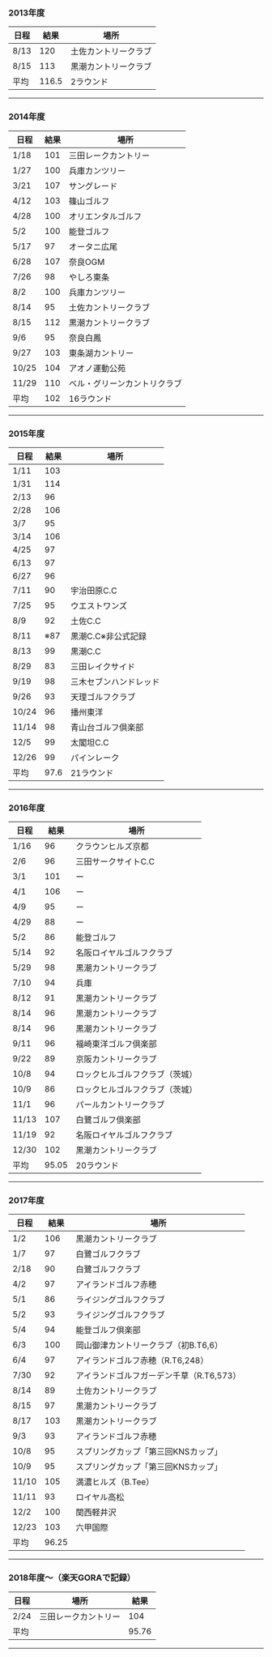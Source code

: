 ### 2013年度

| 日程   | 結果 | 場所                   |
|--------|------|------------------------|
| 8/13   | 120  | 土佐カントリークラブ   |
| 8/15   | 113  | 黒潮カントリークラブ   |
| 平均   | 116.5| 2ラウンド              |

---

### 2014年度

| 日程   | 結果 | 場所                   |
|--------|------|------------------------|
| 1/18   | 101  | 三田レークカントリー   |
| 1/27   | 100  | 兵庫カンツリー         |
| 3/21   | 107  | サングレード           |
| 4/12   | 103  | 篠山ゴルフ             |
| 4/28   | 100  | オリエンタルゴルフ     |
| 5/2    | 100  | 能登ゴルフ             |
| 5/17   | 97   | オータニ広尾           |
| 6/28   | 107  | 奈良OGM                |
| 7/26   | 98   | やしろ東条             |
| 8/2    | 100  | 兵庫カンツリー         |
| 8/14   | 95   | 土佐カントリークラブ   |
| 8/15   | 112  | 黒潮カントリークラブ   |
| 9/6    | 95   | 奈良白鳳               |
| 9/27   | 103  | 東条湖カントリー       |
| 10/25  | 104  | アオノ運動公苑         |
| 11/29  | 110  | ベル・グリーンカントリクラブ |
| 平均   | 102  | 16ラウンド             |

---

### 2015年度

| 日程   | 結果 | 場所                   |
|--------|------|------------------------|
| 1/11   | 103  |                        |
| 1/31   | 114  |                        |
| 2/13   | 96   |                        |
| 2/28   | 106  |                        |
| 3/7    | 95   |                        |
| 3/14   | 106  |                        |
| 4/25   | 97   |                        |
| 6/13   | 97   |                        |
| 6/27   | 96   |                        |
| 7/11   | 90   | 宇治田原C.C            |
| 7/25   | 95   | ウエストワンズ         |
| 8/9    | 92   | 土佐C.C                |
| 8/11   | ※87  | 黒潮C.C※非公式記録     |
| 8/13   | 99   | 黒潮C.C                |
| 8/29   | 83   | 三田レイクサイド       |
| 9/19   | 98   | 三木セブンハンドレッド |
| 9/26   | 93   | 天理ゴルフクラブ       |
| 10/24  | 96   | 播州東洋               |
| 11/14  | 98   | 青山台ゴルフ倶楽部     |
| 12/5   | 99   | 太閣坦C.C              |
| 12/26  | 99   | パインレーク           |
| 平均   | 97.6 | 21ラウンド             |

---

### 2016年度

| 日程   | 結果 | 場所                   |
|--------|------|------------------------|
| 1/16   | 96   | クラウンヒルズ京都     |
| 2/6    | 96   | 三田サークサイトC.C    |
| 3/1    | 101  | ー                     |
| 4/1    | 106  | ー                     |
| 4/9    | 95   | ー                     |
| 4/29   | 88   | ー                     |
| 5/2    | 86   | 能登ゴルフ             |
| 5/14   | 92   | 名阪ロイヤルゴルフクラブ|
| 5/29   | 98   | 黒潮カントリークラブ   |
| 7/10   | 94   | 兵庫                   |
| 8/12   | 91   | 黒潮カントリークラブ   |
| 8/14   | 96   | 黒潮カントリークラブ   |
| 8/14   | 96   | 黒潮カントリークラブ   |
| 9/11   | 96   | 福崎東洋ゴルフ倶楽部   |
| 9/22   | 89   | 京阪カントリークラブ   |
| 10/8   | 94   | ロックヒルゴルフクラブ（茨城）|
| 10/9   | 86   | ロックヒルゴルフクラブ（茨城）|
| 11/1   | 96   | パールカントリークラブ |
| 11/13  | 107  | 白鷺ゴルフ倶楽部       |
| 11/19  | 92   | 名阪ロイヤルゴルフクラブ|
| 12/30  | 102  | 黒潮カントリークラブ   |
| 平均   | 95.05| 20ラウンド             |

---

### 2017年度

| 日程   | 結果 | 場所                   |
|--------|------|------------------------|
| 1/2    | 106  | 黒潮カントリークラブ   |
| 1/7    | 97   | 白鷺ゴルフクラブ       |
| 2/18   | 90   | 白鷺ゴルフクラブ       |
| 4/2    | 97   | アイランドゴルフ赤穂   |
| 5/1    | 86   | ライジングゴルフクラブ |
| 5/2    | 93   | ライジングゴルフクラブ |
| 5/4    | 94   | 能登ゴルフ倶楽部       |
| 6/3    | 100  | 岡山御津カントリークラブ（初B.T6,6）|
| 6/4    | 97   | アイランドゴルフ赤穂（R.T6,248）|
| 7/30   | 92   | アイランドゴルフガーデン千草（R.T6,573）|
| 8/14   | 89   | 土佐カントリークラブ   |
| 8/15   | 97   | 黒潮カントリークラブ   |
| 8/17   | 103  | 黒潮カントリークラブ   |
| 9/3    | 93   | アイランドゴルフ赤穂   |
| 10/8   | 95   | スプリングカップ「第三回KNSカップ」|
| 10/9   | 95   | スプリングカップ「第三回KNSカップ」|
| 11/10  | 105  | 満濃ヒルズ（B.Tee）   |
| 11/11  | 93   | ロイヤル高松           |
| 12/2   | 100  | 関西軽井沢             |
| 12/23  | 103  | 六甲国際               |
| 平均   | 96.25|                        |

---

### 2018年度〜（楽天GORAで記録）

| 日程   | 場所                   | 結果 |
|--------|------------------------|------|
| 2/24   | 三田レークカントリー   | 104  |
| 平均   |                        | 95.76|

---
